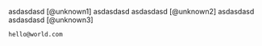 asdasdasd
[@unknown1] asdasdasd
asdasdasd [@unknown2] asdasdasd
asdasdasd [@unknown3]

```text
hello@world.com
```
